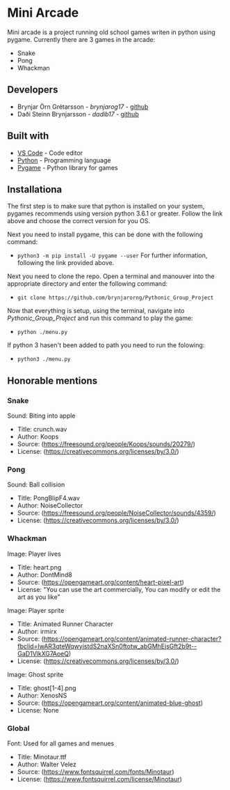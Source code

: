 # Mini Arcade

Mini arcade is a project running old school games writen in python using pygame.
Currently there are 3 games in the arcade:

* Snake
* Pong
* Whackman

## Developers
* Brynjar Örn Grétarsson - *brynjarog17* - [github](https://github.com/brynjarorng)
* Daði Steinn Brynjarsson - *dadib17* - [github](https://github.com/dadisteinn)

## Built with
* [VS Code](https://code.visualstudio.com/Download) - Code editor
* [Python](https://www.python.org/downloads/) - Programming language
* [Pygame](https://www.pygame.org/wiki/GettingStarted) - Python library for games

## Installationa
The first step is to make sure that python is installed on your system, pygames recommends using version python 3.6.1 or greater. Follow the link above and choose the correct version for you OS.

Next you need to install pygame, this can be done with the following command:
* `python3 -m pip install -U pygame --user`
For further information, following the link provided above.

Next you need to clone the repo. Open a terminal and manouver into the appropriate directory and enter the following command:

* `git clone https://github.com/brynjarorng/Pythonic_Group_Project`

Now that everything is setup, using the terminal, navigate into *Pythonic_Group_Project* and run this command to play the game:
* `python ./menu.py`

If python 3 hasen't been added to path you need to run the folowing:
* `python3 ./menu.py`





## Honorable mentions

### Snake
Sound: Biting into apple
* Title: crunch.wav
* Author: Koops
* Source: (https://freesound.org/people/Koops/sounds/20279/)
* License: (https://creativecommons.org/licenses/by/3.0/)

### Pong
Sound: Ball collision
* Title: PongBlipF4.wav
* Author: NoiseCollector
* Source: (https://freesound.org/people/NoiseCollector/sounds/4359/)
* License: (https://creativecommons.org/licenses/by/3.0/)

### Whackman
Image: Player lives
* Title: heart.png
* Author: DontMind8
* Source: (https://opengameart.org/content/heart-pixel-art)
* License: "You can use the art commercially, You can modify or edit the art as you like"

Image: Player sprite
* Title: Animated Runner Character
* Author: irmirx
* Source: (https://opengameart.org/content/animated-runner-character?fbclid=IwAR3qteWqwyistdS2naXSn0ftotw_abGMhEjsGft2b9t--GaD1VlkXG7AoeQ)
* License: (https://creativecommons.org/licenses/by/3.0/)

Image: Ghost sprite
* Title: ghost[1-4].png
* Author: XenosNS
* Source: (https://opengameart.org/content/animated-blue-ghost)
* License: None

### Global
Font: Used for all games and menues
* Title: Minotaur.ttf
* Author: Walter Velez
* Source: (https://www.fontsquirrel.com/fonts/Minotaur)
* License: (https://www.fontsquirrel.com/license/Minotaur)